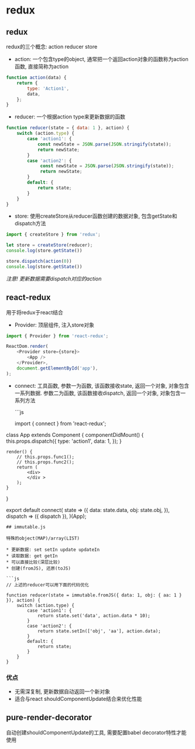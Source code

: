 # redux

## redux

redux的三个概念: action reducer store

* action: 一个包含type的object, 通常把一个返回action对象的函数称为action函数, 直接简称为action

```javascript
function action(data) {
    return {
        type: 'Action1',
        data,
    };
}
```

* reducer: 一个根据action type来更新数据的函数

```javascript
function reducer(state = { data: 1 }, action) {
    switch (action.type) {
        case 'action1': {
            const newState = JSON.parse(JSON.stringify(state));
            return newState;
        }
        case 'action2': {
             const newState = JSON.parse(JSON.stringify(state));
             return newState;
        }
        default: {
            return state;
        }
    }
}
```

* store: 使用createStore从reducer函数创建的数据对象, 包含getState和dispatch方法

```javascript
import { createStore } from 'redux';

let store = createStore(reducer);
console.log(store.getState())

store.dispatch(action(0))
console.log(store.getState())
```

_注意! 更新数据需要dispatch对应的action_

## react-redux

用于将redux于react结合

* Provider: 顶层组件, 注入store对象

```javascript
import { Provider } from 'react-redux';

ReactDom.render(
    <Provider store={store}>
        <App />
    </Provider>,
    document.getElementById('app'),
);
```

* connect: 工具函数, 参数一为函数, 该函数接收state, 返回一个对象, 对象包含一系列数据. 参数二为函数, 该函数接收dispatch, 返回一个对象, 对象包含一系列方法

  \`\`\`js

  import { connect } from 'react-redux';  

class App extends Component { componentDidMount\(\) { this.props.dispatch\({ type: 'action1', data: 1, }\); }

```text
render() {
    // this.props.func1();
    // this.props.func2();
    return (
        <div>
        </div >
    );
}
```

}

export default connect\( state =&gt; \({ data: state.data, obj: state.obj, }\), dispatch =&gt; \({ dispatch }\), \)\(App\);

```text
## immutable.js

特殊的object(MAP)/array(LIST)

* 更新数据: set setIn update updateIn
* 读取数据: get getIn
* 可以直接比较(深层比较)
* 创建(fromJS), 还原(toJS)

```js
// 上述的reducer可以用下面的代码优化

function reducer(state = immutable.fromJS({ data: 1, obj: { aa: 1 } }), action) {
    switch (action.type) {
        case 'action1': {
            return state.set('data', action.data * 10);
        }
        case 'action2': {
            return state.setIn(['obj', 'aa'], action.data);
        }
        default: {
            return state;
        }
    }
}
```

### 优点

* 无需深复制, 更新数据自动返回一个新对象
* 适合与react shouldComponentUpdate结合来优化性能

## pure-render-decorator

自动创建shouldComponentUpdate的工具, 需要配置babel decorator特性才能使用

